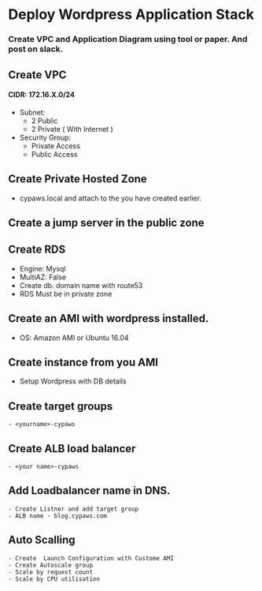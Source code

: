 # Deploy Wordpress Application Stack

### Create VPC and Application Diagram using tool or paper.  And post on slack. 

## Create VPC
#### CIDR: 172.16.X.0/24
   - Subnet: 
      - 2 Public
      - 2 Private ( With Internet )
   - Security Group: 
      - Private Access
      - Public Access
        
## Create Private Hosted Zone
   - cypaws.local and attach to the you have created earlier. 
    
## Create a jump server in the public zone

## Create RDS
   - Engine: Mysql
   - MultiAZ: False
   - Create db.<private hosted zone> domain name with route53
   - RDS Must be in private zone
   
## Create an AMI with wordpress installed.
   - OS: Amazon AMI or Ubuntu 16.04

## Create instance from you AMI
   - Setup Wordpress with DB details
   
## Create target groups
    - <yourname>-cypaws
    
## Create ALB load balancer
    - <your name>-cypaws

## Add Loadbalancer name in DNS.
    - Create Listner and add target group
    - ALB name - blog.cypaws.com
     
## Auto Scalling
    - Create  Launch Configuration with Custome AMI 
    - Create Autoscale group
    - Scale by request count 
    - Scale by CPU utilisation






    
